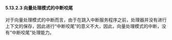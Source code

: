 #### **5.13.2.3 向量处理模式的中断咬尾**

对于向量处理模式的中断而言，由于在跳入中断服务程序之前，处理器并没有进行上下文的保存，因此进行“中断咬尾”的意义不大，因此，向量处理模式的中断，没有“中断咬尾”处理能力。

